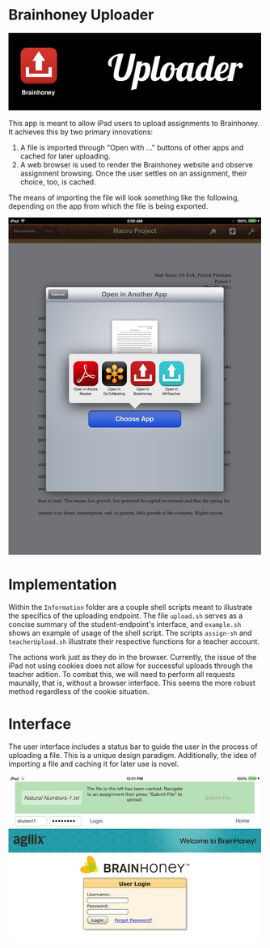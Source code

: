 # Brainhoney Uploader

![Homescreen](Information/homescreen.png)

This app is meant to allow iPad users to upload assignments to Brainhoney. It
achieves this by two primary innovations:

1. A file is imported through "Open with ..." buttons of other apps and cached
   for later uploading.
2. A web browser is used to render the Brainhoney website and observe assignment
   browsing. Once the user settles on an assignment, their choice, too, is cached.

The means of importing the file will look something like the following, depending
on the app from which the file is being exported.

![Export](Information/export.png)

# Implementation
Within the `Information` folder are a couple shell scripts meant to illustrate
the specifics of the uploading endpoint. The file `upload.sh` serves as a concise
summary of the student-endpoint's interface, and `example.sh` shows an example of usage
of the shell script. The scripts `assign-sh` and `teacherUpload.sh` illustrate
their respective functions for a teacher account.

The actions work just as they do in the browser. Currently, the issue of the iPad
not using cookies does not allow for successful uploads through the teacher
adition. To combat this, we will need to perform all requests maunally, that is,
without a browser interface. This seems the more robust method regardless of the
cookie situation.

# Interface
The user interface includes a status bar to guide the user in the process of
uploading a file. This is a unique design paradigm. Additionally, the idea of
importing a file and caching it for later use is novel.

![Brainhoney](Information/screen.png)

